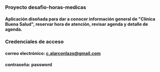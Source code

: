 ### Proyecto desafio-horas-medicas

#### Aplicación diseñada para dar a conocer información general de "Clínica Buena Salud", reservar hora de atención, revisar agenda y detalle de agenda.


### Credenciales de acceso

#### correo electrónico: c.alarconlazo@gmail.com
#### contraseña: password
